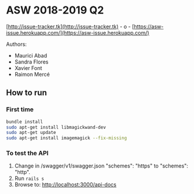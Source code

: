 # ASW 2018-2019 Q2

[http://issue-tracker.tk](http://issue-tracker.tk) - o - [https://asw-issue.herokuapp.com/](https://asw-issue.herokuapp.com/)

Authors:
- Maurici Abad
- Sandra Flores
- Xavier Font
- Raimon Mercé

## How to run

### First time

```bash
bundle install
sudo apt-get install libmagickwand-dev
sudo apt-get update
sudo apt-get install imagemagick --fix-missing
```

### To test the API

1. Change in /swagger/v1/swagger.json "schemes": "https" to "schemes": "http".
2. Run `rails s`
3. Browse to: [http://localhost:3000/api-docs](http://localhost:3000/api-docs)
